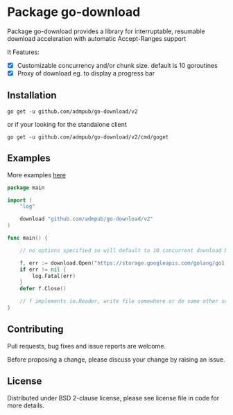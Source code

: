 Package go-download
===================

Package go-download provides a library for interruptable, resumable download acceleration with automatic Accept-Ranges support

It Features:
- [x] Customizable concurrency and/or chunk size. default is 10 goroutines
- [x] Proxy of download eg. to display a progress bar

## Installation
```shell
go get -u github.com/admpub/go-download/v2
```
or if your looking for the standalone client
```shell
go get -u github.com/admpub/go-download/v2/cmd/goget
```

## Examples

More examples [here](https://github.com/admpub/go-download/tree/master/_examples)

```go
package main

import (
	"log"

	download "github.com/admpub/go-download/v2"
)

func main() {

	// no options specified so will default to 10 concurrent download by default

	f, err := download.Open("https://storage.googleapis.com/golang/go1.8.1.src.tar.gz", nil)
	if err != nil {
		log.Fatal(err)
	}
	defer f.Close()

	// f implements io.Reader, write file somewhere or do some other sort of work with it
}
```

## Contributing

Pull requests, bug fixes and issue reports are welcome.

Before proposing a change, please discuss your change by raising an issue.

## License

Distributed under BSD 2-clause license, please see license file in code for more details.
